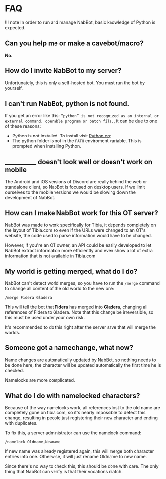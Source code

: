# FAQ

!!! note
    In order to run and manage NabBot, basic knowledge of Python is expected.

## Can you help me or make a cavebot/macro?
**No.**

## How do I invite NabBot to my server?
Unfortunately, this is only a self-hosted bot. You must run the bot by yourself.

## I can't run NabBot, python is not found.
If you get an error like this: `“python” is not recognized as an internal or external command, operable program or batch file.`, it can be due to one of these reasons:
* Python is not installed. To install visit [Python.org](https://www.python.org/)
* The python folder is not in the `PATH` enviroment variable. This is prompted when installing Python.

## \_\_\_\_\_\_\_\_\_\_ doesn't look well or doesn't work on mobile
The Android and iOS versions of Discord are really behind the web or standalone client, so NabBot is focused on desktop users.
If we limit ourselves to the mobile versions we would be slowing down the development of NabBot.

## How can I make NabBot work for this OT server?
NabBot was made to work specifically for Tibia, it depends completely on the layout of Tibia.com so even if the URLs were changed to an OT's website, the code used to parse information would have to be changed.

However, if you're an OT owner, an API could be easily developed to let NabBot extract information more efficiently and even show a lot of extra information that is not available in Tibia.com

## My world is getting merged, what do I do?
NabBot can't detect world merges, so you have to run the `/merge` command to change all content of the old world to the new one:

```
/merge Fidera Gladera
```

This will tell the bot that **Fidera** has merged into **Gladera**, changing all references of Fidera to Gladera.
Note that this change be irreversible, so this must be used under your own risk.

It's recommended to do this right after the server save that will merge the worlds.

## Someone got a namechange, what now?
Name changes are automatically updated by NabBot, so nothing needs to be done here, the character will be updated automatically the first time he is checked.

Namelocks are more complicated.

## What do I do with namelocked characters?
Because of the way namelocks work, all references lost to the old name are completely gone on tibia.com, so it's 
nearly impossible to detect this change, resulting in people just registering their new character and ending with duplicates.

To fix this, a server administrator can use the namelock command:

```
/namelock Oldname,Newname
```

If new name was already registered again, this will merge both character entries into one.
Otherwise, it will just rename Oldname to new name.

Since there's no way to check this, this should be done with care. The only thing that NabBot can verify is that their vocations match.

